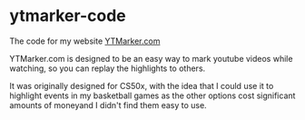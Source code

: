 # ytmarker-code
The code for my website [YTMarker.com](http://www.ytmarker.com)

YTMarker.com is designed to be an easy way to mark youtube videos while watching, so you can replay the highlights to others.

It was originally designed for CS50x, with the idea that I could use it to highlight events in my basketball games as the other options
cost significant amounts of moneyand I didn't find them easy to use.
